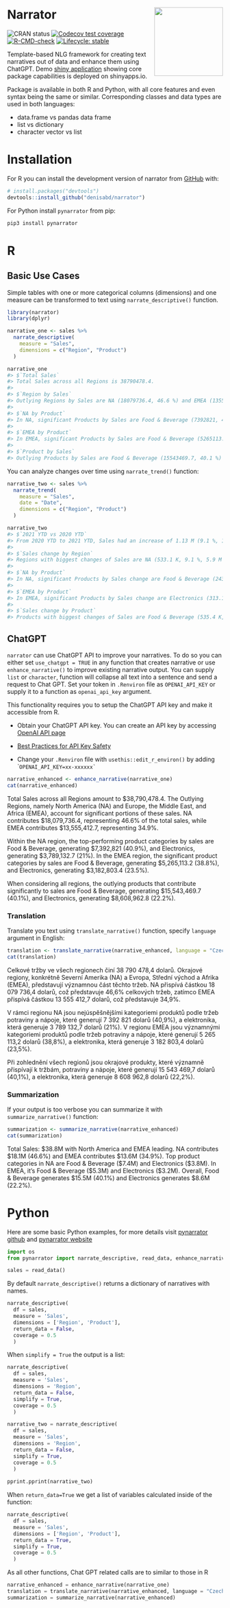 
<!-- README.md is generated from README.Rmd. Please edit that file -->

# Narrator <img src="man/figures/hex.png" align="right" width="160"/>

<!-- badges: start -->

![CRAN status](https://www.r-pkg.org/badges/version/narrator) [![Codecov
test
coverage](https://codecov.io/gh/denisabd/narrator/branch/main/graph/badge.svg)](https://app.codecov.io/gh/denisabd/narrator?branch=main)
[![R-CMD-check](https://github.com/denisabd/narrator/actions/workflows/R-CMD-check.yaml/badge.svg)](https://github.com/denisabd/narrator/actions/workflows/R-CMD-check.yaml)
[![Lifecycle:
stable](https://img.shields.io/badge/lifecycle-stable-green.svg)](https://lifecycle.r-lib.org/articles/stages.html#stable)

<!-- badges: end -->

Template-based NLG framework for creating text narratives out of data
and enhance them using ChatGPT. Demo [shiny
application](https://deny.shinyapps.io/narrator_app/) showing core
package capabilities is deployed on shinyapps.io.

Package is available in both R and Python, with all core features and
even syntax being the same or similar. Corresponding classes and data
types are used in both languages:

- data.frame vs pandas data frame
- list vs dictionary
- character vector vs list

# Installation

For R you can install the development version of narrator from
[GitHub](https://github.com/) with:

``` r
# install.packages("devtools")
devtools::install_github("denisabd/narrator")
```

For Python install `pynarrator` from pip:

``` bash
pip3 install pynarrator
```

# R

## Basic Use Cases

Simple tables with one or more categorical columns (dimensions) and one
measure can be transformed to text using `narrate_descriptive()`
function.

``` r
library(narrator)
library(dplyr)
```

``` r
narrative_one <- sales %>%
  narrate_descriptive(
    measure = "Sales",
    dimensions = c("Region", "Product")
  )

narrative_one
#> $`Total Sales`
#> Total Sales across all Regions is 38790478.4.
#> 
#> $`Region by Sales`
#> Outlying Regions by Sales are NA (18079736.4, 46.6 %) and EMEA (13555412.7, 34.9 %).
#> 
#> $`NA by Product`
#> In NA, significant Products by Sales are Food & Beverage (7392821, 40.9 %) and Electronics (3789132.7, 21 %).
#> 
#> $`EMEA by Product`
#> In EMEA, significant Products by Sales are Food & Beverage (5265113.2, 38.8 %) and Electronics (3182803.4, 23.5 %).
#> 
#> $`Product by Sales`
#> Outlying Products by Sales are Food & Beverage (15543469.7, 40.1 %) and Electronics (8608962.8, 22.2 %).
```

You can analyze changes over time using `narrate_trend()` function:

``` r
narrative_two <- sales %>%
  narrate_trend(
    measure = "Sales",
    date = "Date",
    dimensions = c("Region", "Product")
  )

narrative_two
#> $`2021 YTD vs 2020 YTD`
#> From 2020 YTD to 2021 YTD, Sales had an increase of 1.13 M (9.1 %, 12.42 M to 13.55 M).
#> 
#> $`Sales change by Region`
#> Regions with biggest changes of Sales are NA (533.1 K, 9.1 %, 5.9 M to 6.4 M) and EMEA (416.9 K, 9.91 %, 4.2 M to 4.6 M).
#> 
#> $`NA by Product`
#> In NA, significant Products by Sales change are Food & Beverage (243.3 K, 9.92 %, 2.5 M to 2.7 M) and Tools (190.5 K, 32.72 %, 582.2 K to 772.7 K).
#> 
#> $`EMEA by Product`
#> In EMEA, significant Products by Sales change are Electronics (313.1 K, 36.05 %, 868.6 K to 1.2 M) and Food & Beverage (244.8 K, 15.01 %, 1.6 M to 1.9 M).
#> 
#> $`Sales change by Product`
#> Products with biggest changes of Sales are Food & Beverage (535.4 K, 10.63 %, 5 M to 5.6 M) and Electronics (525.9 K, 19.79 %, 2.7 M to 3.2 M).
```

## ChatGPT

`narrator` can use ChatGPT API to improve your narratives. To do so you
can either set `use_chatgpt = TRUE` in any function that creates
narrative or use `enhance_narrative()` to improve existing narrative
output. You can supply `list` or `character`, function will collapse all
text into a sentence and send a request to Chat GPT. Set your token in
`.Renviron` file as `OPENAI_API_KEY` or supply it to a function as
`openai_api_key` argument.

This functionality requires you to setup the ChatGPT API key and make it
accessible from R.

- Obtain your ChatGPT API key. You can create an API key by accessing
  [OpenAI API page](https://platform.openai.com/account/api-keys)

- [Best Practices for API Key
  Safety](https://help.openai.com/en/articles/5112595-best-practices-for-api-key-safety)

- Change your `.Renviron` file with `usethis::edit_r_environ()` by
  adding \``` OPENAI_API_KEY=xx-xxxxxx` ``

``` r
narrative_enhanced <- enhance_narrative(narrative_one)
cat(narrative_enhanced)
```

Total Sales across all Regions amount to \$38,790,478.4. The Outlying
Regions, namely North America (NA) and Europe, the Middle East, and
Africa (EMEA), account for significant portions of these sales. NA
contributes \$18,079,736.4, representing 46.6% of the total sales, while
EMEA contributes \$13,555,412.7, representing 34.9%.

Within the NA region, the top-performing product categories by sales are
Food & Beverage, generating \$7,392,821 (40.9%), and Electronics,
generating \$3,789,132.7 (21%). In the EMEA region, the significant
product categories by sales are Food & Beverage, generating
\$5,265,113.2 (38.8%), and Electronics, generating \$3,182,803.4
(23.5%).

When considering all regions, the outlying products that contribute
significantly to sales are Food & Beverage, generating \$15,543,469.7
(40.1%), and Electronics, generating \$8,608,962.8 (22.2%).

### Translation

Translate you text using `translate_narrative()` function, specify
`language` argument in English:

``` r
translation <- translate_narrative(narrative_enhanced, language = "Czech")
cat(translation)
```

Celkové tržby ve všech regionech činí 38 790 478,4 dolarů. Okrajové
regiony, konkrétně Severní Amerika (NA) a Evropa, Střední východ a
Afrika (EMEA), představují významnou část těchto tržeb. NA přispívá
částkou 18 079 736,4 dolarů, což představuje 46,6% celkových tržeb,
zatímco EMEA přispívá částkou 13 555 412,7 dolarů, což představuje
34,9%.

V rámci regionu NA jsou nejúspěšnějšími kategoriemi produktů podle tržeb
potraviny a nápoje, které generují 7 392 821 dolarů (40,9%), a
elektronika, která generuje 3 789 132,7 dolarů (21%). V regionu EMEA
jsou významnými kategoriemi produktů podle tržeb potraviny a nápoje,
které generují 5 265 113,2 dolarů (38,8%), a elektronika, která generuje
3 182 803,4 dolarů (23,5%).

Při zohlednění všech regionů jsou okrajové produkty, které významně
přispívají k tržbám, potraviny a nápoje, které generují 15 543 469,7
dolarů (40,1%), a elektronika, která generuje 8 608 962,8 dolarů
(22,2%).

### Summarization

If your output is too verbose you can summarize it with
`summarize_narrative()` function:

``` r
summarization <- summarize_narrative(narrative_enhanced)
cat(summarization)
```

Total Sales: \$38.8M with North America and EMEA leading. NA contributes
\$18.1M (46.6%) and EMEA contributes \$13.6M (34.9%). Top product
categories in NA are Food & Beverage (\$7.4M) and Electronics (\$3.8M).
In EMEA, it’s Food & Beverage (\$5.3M) and Electronics (\$3.2M).
Overall, Food & Beverage generates \$15.5M (40.1%) and Electronics
generates \$8.6M (22.2%).

# Python

Here are some basic Python examples, for more details visit [pynarrator
github](https://github.com/denisabd/pynarrator) and [pynarrator
website](https://denisabd.github.io/pynarrator/)

``` python
import os
from pynarrator import narrate_descriptive, read_data, enhance_narrative, translate_narrative, summarize_narrative
```

``` python
sales = read_data()
```

By default `narrate_descriptive()` returns a dictionary of narratives
with names.

``` python
narrate_descriptive(
  df = sales, 
  measure = 'Sales', 
  dimensions = ['Region', 'Product'], 
  return_data = False, 
  coverage = 0.5
  )
```

When `simplify = True` the output is a list:

``` python
narrate_descriptive(
  df = sales, 
  measure = 'Sales', 
  dimensions = 'Region', 
  return_data = False, 
  simplify = True,
  coverage = 0.5
  )
```

``` python
narrative_two = narrate_descriptive(
  df = sales, 
  measure = 'Sales', 
  dimensions = 'Region', 
  return_data = False, 
  simplify = True,
  coverage = 0.5
  )
  
pprint.pprint(narrative_two)
```

When `return_data=True` we get a list of variables calculated inside of
the function:

``` python
narrate_descriptive(
  df = sales, 
  measure = 'Sales', 
  dimensions = ['Region', 'Product'], 
  return_data = True, 
  simplify = True,
  coverage = 0.5
  )
```

As all other functions, Chat GPT related calls are to similar to those
in R

``` python
narrative_enhanced = enhance_narrative(narrative_one)
translation = translate_narrative(narrative_enhanced, language = "Czech")
summarization = summarize_narrative(narrative_enhanced)
```
